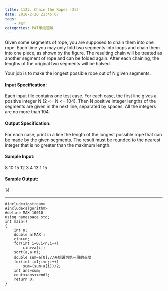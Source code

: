 ```yaml
---
title: 1125. Chain the Ropes (25)
date: 2018-2-20 21:45:07
tags: 
	- PAT
categories: PAT甲级题解
---
```


Given some segments of rope, you are supposed to chain them into one rope. Each time you may only fold two segments into loops and chain them into one piece, as shown by the figure. The resulting chain will be treated as another segment of rope and can be folded again. After each chaining, the lengths of the original two segments will be halved.


Your job is to make the longest possible rope out of N given segments.

#### Input Specification:

Each input file contains one test case. For each case, the first line gives a positive integer N (2 <= N <= 104). Then N positive integer lengths of the segments are given in the next line, separated by spaces. All the integers are no more than 104.

#### Output Specification:

For each case, print in a line the length of the longest possible rope that can be made by the given segments. The result must be rounded to the nearest integer that is no greater than the maximum length.

#### Sample Input:
8
10 15 12 3 4 13 1 15
#### Sample Output:
14
***

```
#include<iostream>
#include<algorithm>
#define MAX 10010
using namespace std;
int main()
{
    int n;
    double a[MAX];
    cin>>n;
    for(int i=0;i<n;i++)
        cin>>a[i];
    sort(a,a+n);
    double sum=a[0];//开始设为第一段的长度
    for(int i=1;i<n;i++)
        sum=(sum+a[i])/2;
    int ans=sum;
    cout<<ans<<endl;
    return 0;
}
```
